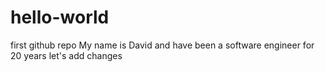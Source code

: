 # hello-world
first github repo
My name is David and have been a software engineer for 20 years
let's add changes
